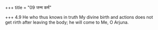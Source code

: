 +++
title = "09 जन्म कर्म"

+++
4.9 He who thus knows in truth My divine birth and actions does not get
rirth after leaving the body; he will come to Me, O Arjuna.
